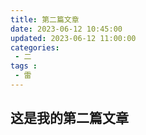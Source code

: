 ```yaml
---
title: 第二篇文章
date: 2023-06-12 10:45:00
updated: 2023-06-12 11:00:00
categories:
 - 二
tags :
 - 雷
---
```

## 这是我的第二篇文章